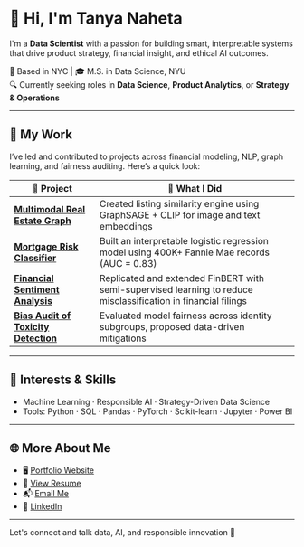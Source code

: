 # 👋 Hi, I'm Tanya Naheta

I'm a **Data Scientist** with a passion for building smart, interpretable systems that drive product strategy, financial insight, and ethical AI outcomes.

📍 Based in NYC | 🎓 M.S. in Data Science, NYU  
🔍 Currently seeking roles in **Data Science**, **Product Analytics**, or **Strategy & Operations**

---

## 🔬 My Work

I’ve led and contributed to projects across financial modeling, NLP, graph learning, and fairness auditing. Here’s a quick look:

| 📂 Project | 🔧 What I Did |
|-----------|---------------|
| [**Multimodal Real Estate Graph**](https://github.com/tanyanaheta/multimodal-real-estate-graph) | Created listing similarity engine using GraphSAGE + CLIP for image and text embeddings |
| [**Mortgage Risk Classifier**](https://github.com/tanyanaheta/mortgage-risk-classifier) | Built an interpretable logistic regression model using 400K+ Fannie Mae records (AUC = 0.83) |
| [**Financial Sentiment Analysis**](https://github.com/tanyanaheta/financial-sentiment-analysis) | Replicated and extended FinBERT with semi-supervised learning to reduce misclassification in financial filings |
| [**Bias Audit of Toxicity Detection**](https://github.com/tanyanaheta/toxic-content-bias-audit) | Evaluated model fairness across identity subgroups, proposed data-driven mitigations |

---

## 🧠 Interests & Skills

- Machine Learning · Responsible AI · Strategy-Driven Data Science  
- Tools: Python · SQL · Pandas · PyTorch · Scikit-learn · Jupyter · Power BI

---

## 🌐 More About Me

- 🖥️ [Portfolio Website](https://tanyanaheta.github.io)
- 📄 [View Resume](https://tanyanaheta.github.io/resume)
- 📬 [Email Me](mailto:tanyanaheta@gmail.com)
- 💼 [LinkedIn](https://www.linkedin.com/in/tanyanaheta)

---

Let's connect and talk data, AI, and responsible innovation 🚀
